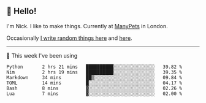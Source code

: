 ## 👋 Hello! 

I'm Nick. I like to make things. Currently at [ManyPets](https://manypets.com) in London.

Occasionally [I write random things here](https://nicksnell.com) and [here](https://twitter.com/nicksnell).

-------

🚀 This week I've been using

<!--START_SECTION:waka-->

```text
Python       2 hrs 21 mins   ██████████░░░░░░░░░░░░░░░   39.82 %
Nim          2 hrs 19 mins   ██████████░░░░░░░░░░░░░░░   39.35 %
Markdown     34 mins         ██▒░░░░░░░░░░░░░░░░░░░░░░   09.84 %
TOML         14 mins         █░░░░░░░░░░░░░░░░░░░░░░░░   04.17 %
Bash         8 mins          ▓░░░░░░░░░░░░░░░░░░░░░░░░   02.26 %
Lua          7 mins          ▓░░░░░░░░░░░░░░░░░░░░░░░░   02.00 %
```

<!--END_SECTION:waka-->
